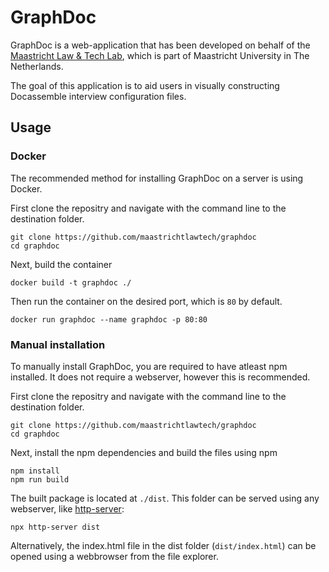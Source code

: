 # GraphDoc

GraphDoc is a web-application that has been developed on behalf of the [Maastricht Law & Tech Lab](https://github.com/maastrichtlawtech/), which is part of Maastricht University in The Netherlands.

The goal of this application is to aid users in visually constructing Docassemble interview configuration files.

## Usage         

### Docker

The recommended method for installing GraphDoc on a server is using Docker.

First clone the repositry and navigate with the command line to the destination folder.
```
git clone https://github.com/maastrichtlawtech/graphdoc
cd graphdoc
```

Next, build the container
```
docker build -t graphdoc ./
```

Then run the container on the desired port, which is `80` by default.

```
docker run graphdoc --name graphdoc -p 80:80
```

### Manual installation

To manually install GraphDoc, you are required to have atleast npm installed. It does not require a webserver, however this is recommended.

First clone the repositry and navigate with the command line to the destination folder.
```
git clone https://github.com/maastrichtlawtech/graphdoc
cd graphdoc
```

Next, install the npm dependencies and build the files using npm
```
npm install
npm run build
```

The built package is located at `./dist`. This folder can be served using any webserver, like [http-server](https://www.npmjs.com/package/http-server):
```
npx http-server dist
```

Alternatively, the index.html file in the dist folder (`dist/index.html`) can be opened using a webbrowser from the file explorer.
